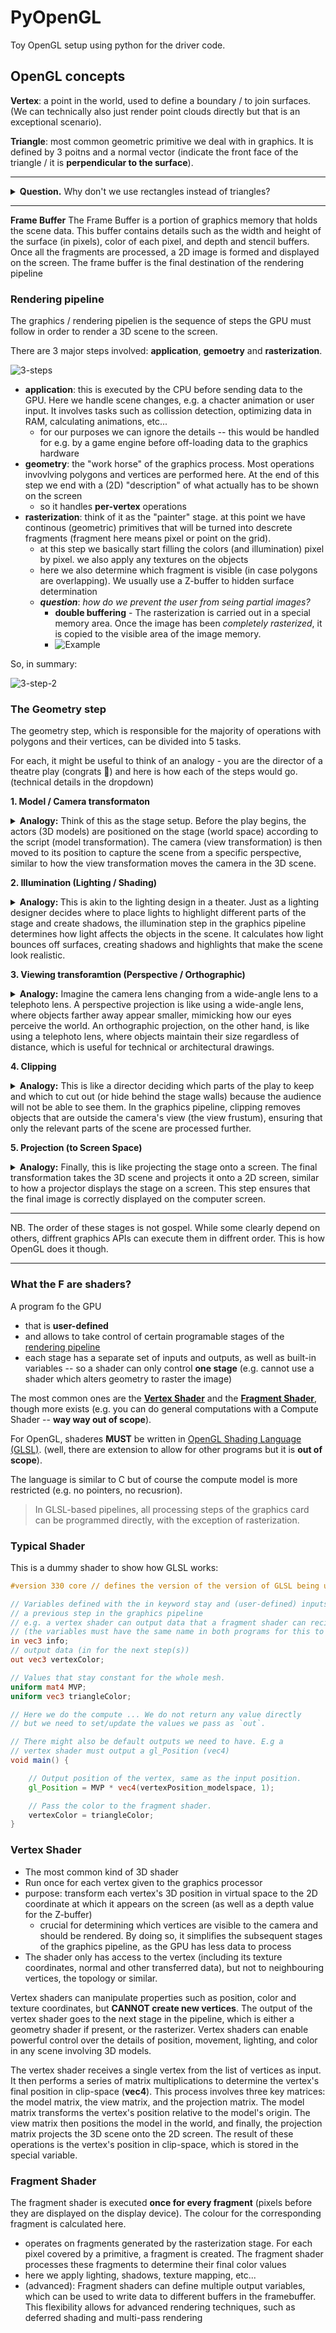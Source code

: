# PyOpenGL

Toy OpenGL setup using python for the driver code.


## OpenGL concepts


**Vertex**: a point in the world, used to define a boundary / to join surfaces. (We can technically also just render point clouds directly but that is an exceptional scenario).

**Triangle**: most common geometric primitive we deal with in graphics. It is defined by 3 poitns and a normal vector (indicate the front face of the triangle / it is **perpendicular to the surface**).

---

<details>
  <summary> <strong>Question.</strong> Why don't we use rectangles instead of triangles?</summary>

  ```
  Versatility. Geometry class: the three points of a triangle always exist in a single plane. 
  ```
</details>

---

**Frame Buffer** The Frame Buffer is a portion of graphics memory that holds the scene data. This buffer contains details such as the width and height of the surface (in pixels), color of each pixel, and depth and stencil buffers. Once all the fragments are processed, a 2D image is formed and displayed on the screen. The frame buffer is the final destination of the rendering pipeline


### Rendering pipeline

The graphics / rendering pipelien is the sequence of steps the GPU must follow in order to render a 3D scene to the screen.

There are 3 major steps involved: **application**, **gemoetry** and **rasterization**.

![3-steps](https://i.stack.imgur.com/osX19.png)

- **application**: this is executed by the CPU before sending data to the GPU.  Here we handle scene changes, e.g. a chacter animation or user input. It involves tasks such as collission detection, optimizing data in RAM, calculating animations, etc...
    - for our purposes we can ignore the details -- this would be handled for e.g. by a game engine before off-loading data to the graphics hardware
- **geometry**: the "work horse" of the graphics process. Most operations invovlving polygons and vertices are performed here. At the end of this step we end with a (2D) "description" of what actually has to be shown on the screen
    - so it handles **per-vertex** operations
- **rasterization**: think of it as the "painter" stage. at this point we have continous (geometric) primitives that will be turned into descrete fragments (fragment here means pixel or point on the grid).
    - at this step we basically start filling the colors (and illumination) pixel by pixel. we also apply any textures on the objects 
    - here we also determine which fragment is visible (in case polygons are overlapping). We usually use a Z-buffer to hidden surface determination
    - ***question***: *how do we prevent the user from seing partial images?* 
        - **double buffering** - The rasterization is carried out in a special memory area. Once the image has been *completely rasterized*, it is copied to the visible area of the image memory. 
        - ![Example](http://n64devkit.square7.ch/kantan/step2/2/img00008.gif)


So, in summary:

![3-step-2](https://i.stack.imgur.com/G34Py.png)

### The Geometry step
The geometry step, which is responsible for the majority of operations with polygons and their
vertices, can be divided into 5 tasks.

For each, it might be useful to think of an analogy - you are the director of a theatre play (congrats 🎉) and here is how each of the steps would go. (technical details in the dropdown)

**1. Model / Camera transformaton**

<details>
  <summary> <strong>Analogy:</strong> Think of this as the stage setup. Before the play begins, the actors (3D models) are positioned on the stage (world space) according to the script (model transformation). The camera (view transformation) is then moved to its position to capture the scene from a specific perspective, similar to how the view transformation moves the camera in the 3D scene.</summary>

  <hr> 
  <strong>Technical:</strong> 
  Besides the objects, the scene defines a virtual camera / viewer (from where are we looking at the objects). This camera indicates the position and the viewing angle from which to render the scene. 
  In order to simplify later projection and clipping, the scene is transformed so that the camera is at its origin, facing along the Z axis. The resulting coordinate system is called the camera coordinate system and the transformation is called the view transformation.
</details>


**2. Illumination (Lighting / Shading)**
<details>
  <summary> <strong>Analogy: </strong> This is akin to the lighting design in a theater. Just as a lighting designer decides where to place lights to highlight different parts of the stage and create shadows, the illumination step in the graphics pipeline determines how light affects the objects in the scene. It calculates how light bounces off surfaces, creating shadows and highlights that make the scene look realistic.</summary>

  <hr> 
  <strong>Technical: </strong> A scene often contains light sources placed at different positions to make the
lighting of the objects appear more realistic. This step calculates a texture enhancement factor <strong>for each vertex</strong> based on the light sources and the material properties associated with the corresponding triangle. 

General lighting (<strong>ambient light</strong>) is applied to all surfaces. It is the diffuse and thus <strong>direction-independent</strong> brightness of the scene. The sun is a <strong>directional light source</strong> that can be assumed to be infinitely distant. The lighting effect of the sun on a surface is determined by the formation of the scalar product of the directional vector from the sun and the normal vector of the surface. If the value is negative, the surface is facing the sun.
  
</details>

**3. Viewing transforamtion (Perspective / Orthographic)**
<details>
  <summary> <strong>Analogy:</strong> Imagine the camera lens changing from a wide-angle lens to a telephoto lens. A perspective projection is like using a wide-angle lens, where objects farther away appear smaller, mimicking how our eyes perceive the world. An orthographic projection, on the other hand, is like using a telephoto lens, where objects maintain their size regardless of distance, which is useful for technical or architectural drawings.</summary>

  <hr> 
  <strong>Technical:</strong> This step transforms the visible volume (the 3d scene) into a cube with corner point coordinates (-1, -1, -1, -1) and (1,1,1,1). <em>This transformation is called projection, <strong>although it transforms a volume into another volume</strong></em>. A central projection is used for a perspective image, and two additional clipping planes are used to limit the number of displayed objects, creating a visible volume that is a pyramid stump (Frustum). Parallel or orthogonal projection is used for technical representations, as it maintains the size and parallelism of objects regardless of their distance from the viewer.

  <hr> <strong>Even more details</strong>
  For efficiency reasons, the camera and projection matrix are usually combined in a transformation matrix, so that the camera coordinate system is ignored. The resulting matrix is usually consistent for a single image, while the world matrix looks different for each object. In practice, therefore, view and projection are pre-calculated, so that only the World-Matrix has to be adjusted during display. However, more complex transformations (e.g. vertex blending) are possible.  In the actual rendering step, the model matrix * camera (view) matrix * projection matrix is then calculated and finally applied to each individual point.

![image](https://i.imgur.com/rVyhq2G.png)
  
</details>

**4. Clipping**
<details>
  <summary> <strong>Analogy:</strong> This is like a director deciding which parts of the play to keep and which to cut out (or hide behind the stage walls) because the audience will not be able to see them. In the graphics pipeline, clipping removes objects that are outside the camera's view (the view frustum), ensuring that only the relevant parts of the scene are processed further.</summary>

  <hr> 
  <strong>Technical:</strong> Only the primitives that are located within the visible volume must actually be rasterized. Primitives that are completely out of sight are discarded, a process known as frustum culling. Primitives that are only partially inside the cube must be clipped against the cube. The advantage of the previous projection step is that clipping always takes place against the same cube, ensuring that only the possibly clipped primitives that are within the visible volume are forwarded to the next step. <strong>
  The advantage of the previous projection step is that clipping always takes place against the same cube. Only the - possibly clipped - primitives that are within the visible volume are forwarded to the next step.</strong>
</details>

**5. Projection (to Screen Space)**
<details>
  <summary> <strong>Analogy:</strong> Finally, this is like projecting the stage onto a screen. The final transformation takes the 3D scene and projects it onto a 2D screen, similar to how a projector displays the stage on a screen. This step ensures that the final image is correctly displayed on the computer screen.</summary>

  <hr> 
  <strong>Technical:</strong> To output the image to any viewport on the screen, a further transformation, the Window Viewport Transformation, must be applied. This is a shift, followed by scaling, resulting in the device coordinates of the output device. The viewport contains values for the height and width of the window in pixels, the lower left-hand corner of the window in window coordinates, and the minimum and maximum values for Z. This step ensures that the final image is correctly projected onto the 2D screen.
  
</details>

---

NB. The order of these stages is not gospel. While some clearly depend on others, diffrent graphics APIs can execute them in diffrent order. This is how OpenGL does it though.

---

### What the F are shaders?

A program fo the GPU
- that is **user-defined**
- and allows to take control of certain programable stages of the [rendering pipeline](#rendering-pipeline)
- each stage has a separate set of inputs and outputs, as well as built-in variables -- so a shader can only control **one stage** (e.g. cannot use a shader which alters geometry to raster the image)

The most common ones are the [**Vertex Shader**](#vertex-shader) and the [**Fragment Shader**](#fragment-shader), though more exists (e.g. you can do general computations with a Compute Shader -- **way way out of scope**).

For OpenGL, shaderes **MUST** be written in [OpenGL Shading Language (GLSL)](https://www.khronos.org/opengl/wiki/OpenGL_Shading_Language). (well, there are extension to allow for other programs but it is **out of scope**). 

The language is similar to C but of course the compute model is more restricted (e.g. no pointers, no recusrion).

> In GLSL-based pipelines, all processing steps of the graphics card can be programmed directly, with the exception of rasterization.

### Typical Shader
This is a dummy shader to show how GLSL works:

```glsl
#version 330 core // defines the version of the version of GLSL being used 

// Variables defined with the in keyword stay and (user-defined) inputs we get from
// a previous step in the graphics pipeline
// e.g. a vertex shader can output data that a fragment shader can recieve as in
// (the variables must have the same name in both programs for this to work!!!)
in vec3 info;
// output data (in for the next step(s))
out vec3 vertexColor;

// Values that stay constant for the whole mesh.
uniform mat4 MVP;
uniform vec3 triangleColor;

// Here we do the compute ... We do not return any value directly
// but we need to set/update the values we pass as `out`.

// There might also be default outputs we need to have. E.g a 
// vertex shader must output a gl_Position (vec4)
void main() {

    // Output position of the vertex, same as the input position.
    gl_Position = MVP * vec4(vertexPosition_modelspace, 1);

    // Pass the color to the fragment shader.
    vertexColor = triangleColor;
}
```

### Vertex Shader

- The most common kind of 3D shader
- Run once for each vertex given to the graphics processor
- purpose: transform each vertex's 3D position in virtual space to the 2D coordinate at which it appears on the screen (as well as a depth value for the Z-buffer)
    - crucial for determining which vertices are visible to the camera and should be rendered. By doing so, it simplifies the subsequent stages of the graphics pipeline, as the GPU has less data to process
- The shader only has access to the vertex (including its texture coordinates, normal and other transferred data), but not to neighbouring vertices, the topology or similar.


Vertex shaders can manipulate properties such as position, color and texture coordinates, but **CANNOT create new vertices**. The output of the vertex shader goes to the next stage in the pipeline, which is either a geometry shader if present, or the rasterizer. Vertex shaders can enable powerful control over the details of position, movement, lighting, and color in any scene involving 3D models. 


The vertex shader receives a single vertex from the list of vertices as input. It then performs a series of matrix multiplications to determine the vertex's final position in clip-space (**vec4**). This process involves three key matrices: the model matrix, the view matrix, and the projection matrix. The model matrix transforms the vertex's position relative to the model's origin. The view matrix then positions the model in the world, and finally, the projection matrix projects the 3D scene onto the 2D screen. The result of these operations is the vertex's position in clip-space, which is stored in the special variable.


### Fragment Shader
The fragment shader is executed **once for every fragment** (pixels before they are displayed on the display device). The colour for the corresponding fragment is calculated here. 

- operates on fragments generated by the rasterization stage. For each pixel covered by a primitive, a fragment is created. The fragment shader processes these fragments to determine their final color values
- here we apply lighting, shadows, texture mapping, etc...
- (advanced): Fragment shaders can define multiple output variables, which can be used to write data to different buffers in the framebuffer. This flexibility allows for advanced rendering techniques, such as deferred shading and multi-pass rendering

